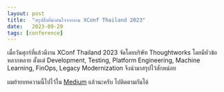 ```yaml
---
layout: post
title:  "สรุปสิ่งที่น่าสนใจจากงาน XConf Thailand 2023"
date:   2023-09-29
tags: [conference]
---
```


เมื่อวันศุกร์ที่แล้วมีงาน XConf Thailand 2023 จัดโดยบริษัท Thoughtworks โดยมีหัวข้อหลากหลาย ตั้งแต่ Development, Testing, Platform Engineering, Machine Learning, FinOps, Legacy Modernization จึงนำมาสรุปไว้สักหน่อย

ผมย้ายบทความนี้ไปไว้ใน [Medium](https://medium.com/nontechcompany/xconf-thailand-2023-summary-df72279e26d9) แล้วนะครับ ไปติดตามกันได้